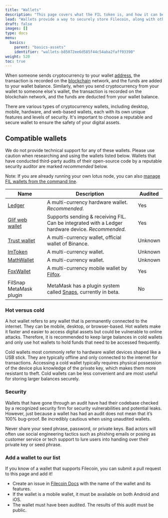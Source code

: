 ```yaml
---
title: "Wallets"
description: "This page covers what the FIL token is, and how it can be used."
lead: "Wallets provide a way to securely store Filecoin, along with other digital assets. These wallets consist of a public address and a private key, which work similar to a bank account number and password combo. These features are used to securely access and manage the cryptocurrency stored within the wallet."
draft: false
images: []
type: docs
menu:
  basics:
    parent: "basics-assets"
    identifier: "wallets-b85072ee6d585f44c54aba2faff93390"
weight: 520
toc: true
---
```


When someone sends cryptocurrency to your wallet [address](https://docs.filecoin.io/reference/general/glossary/#address), the transaction is recorded on the [blockchain](https://docs.filecoin.io/reference/general/glossary/#blockchain) network, and the funds are added to your wallet balance. Similarly, when you send cryptocurrency from your wallet to someone else's wallet, the transaction is recorded on the blockchain network, and the funds are deducted from your wallet balance.

There are various types of cryptocurrency wallets, including desktop, mobile, hardware, and web-based wallets, each with its own unique features and levels of security. It's important to choose a reputable and secure wallet to ensure the safety of your digital assets.

## Compatible wallets

We do not provide technical support for any of these wallets. Please use caution when researching and using the wallets listed below. Wallets that have conducted third-party audits of their open-source code by a reputable security auditor are marked *recommended* below.

Note: If you are already running your own lotus node, you can also [manage FIL wallets from the command line](https://lotus.filecoin.io/lotus/manage/manage-fil/).

 Name                                           | Description                                                                                                                          | Audited |
| ---------------------------------------------- | ------------------------------------------------------------------------------------------------------------------------------------ | ------- |
| [Ledger](https://support.ledger.com/hc/en-us/articles/4402721277329-Filecoin-FIL-?docs=true)                                   | A multi-currency hardware wallet. *Recommended.*                                                                   | Yes |
| [Glif web wallet](https://wallet.glif.io)                                | Supports sending & receiving FIL. Can be integrated with a Ledger hardware device. *Recommended.*                                                   | Yes     |
| [Trust wallet](https://trustwallet.com/)                                   | A multi-currency wallet, official wallet of Binance.                                                                     | Unknown |
| [ImToken](https://token.im/)                   | A multi-currency wallet.                                                                                                             | Unknown |
| [MathWallet](https://mathwallet.org/en-us/)    | A multi-currency wallet.                                                                                                             | Unknown |
| [FoxWallet](https://foxwallet.com/)            | A multi-currency mobile wallet by [Filfox](https://filfox.info/en).                                                                                            | Yes     |
| FilSnap MetaMask plugin                        | MetaMask has a plugin system called [Snaps](https://github.com/MetaMask/metamask-snaps-beta/wiki), currently in beta. | No      |

### Hot versus cold

A hot wallet refers to any wallet that is permanently connected to the internet. They can be mobile, desktop, or browser-based. Hot wallets make it faster and easier to access digital assets but could be vulnerable to online attacks. Therefore, it is recommended to keep large balances in cold wallets and only use hot wallets to hold funds that need to be accessed frequently.

Cold wallets most commonly refer to hardware wallet devices shaped like a USB stick. They are typically offline and only connected to the internet for transactions. Accessing a cold wallet typically requires physical possession of the device plus knowledge of the private key, which makes them more resistant to theft. Cold wallets can be less convenient and are most useful for storing larger balances securely. 

### Security

Wallets that have gone through an audit have had their codebase checked by a recognized security firm for security vulnerabilities and potential leaks. However, just because a wallet has had an audit does not mean that it’s 100% bug-proof. Be incredibly cautious when using unaudited wallets.

Never share your seed phrase, password, or private keys. Bad actors will often use social engineering tactics such as phishing emails or posing as customer service or tech support to lure users into handing over their private key or seed phrase.

### Add a wallet to our list

If you know of a wallet that supports Filecoin, you can submit a pull request to this page and add it!

- Create an issue in [Filecoin Docs](https://github.com/filecoin-project/filecoin-docs) with the name of the wallet and its features.
- If the wallet is a mobile wallet, it must be available on both Android and iOS.
- The wallet must have been audited. The results of this audit must be public.
